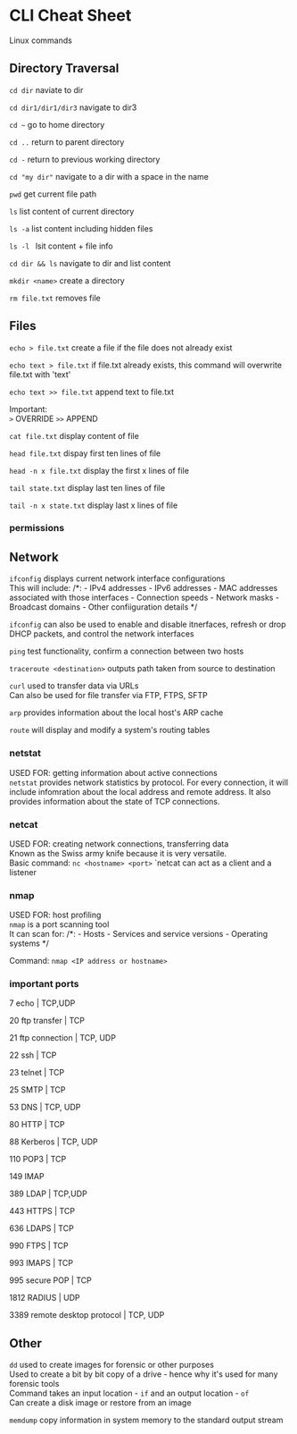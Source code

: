 # CLI Cheat Sheet

Linux commands

## Directory Traversal

`cd dir` 
naviate to dir

`cd dir1/dir1/dir3` 
navigate to dir3

`cd ~` 
go to home directory 

`cd ..` 
return to parent directory

`cd -`
return to previous working directory 

`cd "my dir"`
navigate to a dir with a space in the name

`pwd` 
get current file path

`ls`
list content of current directory 

`ls -a`
list content including hidden files

`ls -l `
lsit content + file info

`cd dir && ls`
navigate to dir and list content 

`mkdir <name>` create a directory 

`rm file.txt` removes file 

## Files
`echo > file.txt` create a file if the file does not already exist

`echo text > file.txt` if file.txt already exists, this command will overwrite file.txt with 'text'

`echo text >> file.txt` append text to file.txt

Important: <br />
`>` OVERRIDE
`>>` APPEND

`cat file.txt` display content of file

`head file.txt` dispay first ten lines of file

`head -n x file.txt` display the first x lines of file

`tail state.txt` display last ten lines of file

`tail -n x state.txt` display last x lines of file 

### permissions

## Network
`ifconfig` displays current network interface configurations  
This will include:
/*: 
    - IPv4 addresses
    - IPv6 addresses
    - MAC addresses associated with those interfaces
    - Connection speeds
    - Network masks
    - Broadcast domains 
    - Other confiiguration details 
*/

`ifconfig` can also be used to enable and disable itnerfaces, refresh or drop DHCP packets, and control the network interfaces
    


`ping` test functionality, confirm a connection between two hosts 

`traceroute <destination>` outputs path taken from source to destination 

`curl` used to transfer data via URLs <br />
Can also be used for file transfer via FTP, FTPS, SFTP 

`arp` provides information about the local host's ARP cache

`route` will display and modify a system's routing tables



### netstat 
USED FOR: getting information about active connections <br />
`netstat` provides network statistics by protocol. For every connection, it will include infomration about the local address and remote address. It also provides information about the state of TCP connections.

### netcat 
USED FOR: creating network connections, transferring data <br />
Known as the Swiss army knife because it is very versatile. <br />
Basic command: `nc <hostname> <port>`
`netcat can act as a client and a listener

### nmap
USED FOR: host profiling <br />
`nmap` is a port scanning tool <br />
It can scan for:
/*:
    - Hosts 
    - Services and service versions
    - Operating systems
*/

Command: `nmap <IP address or hostname>`

### important ports

7 echo | TCP,UDP

20 ftp transfer | TCP 

21 ftp connection | TCP, UDP

22 ssh | TCP

23 telnet | TCP 

25 SMTP | TCP

53 DNS | TCP, UDP

80 HTTP | TCP

88 Kerberos | TCP, UDP

110 POP3 | TCP

149 IMAP

389 LDAP | TCP,UDP

443 HTTPS | TCP

636 LDAPS | TCP

990 FTPS | TCP 

993 IMAPS | TCP

995 secure POP | TCP

1812 RADIUS | UDP

3389 remote desktop protocol | TCP, UDP

## Other
`dd` used to create images for forensic or other purposes <br />
Used to create a bit by bit copy of a drive - hence why it's used for many forensic tools<br />
Command takes an input location  - `if` and an output location - `of` <br />
Can create a disk image or restore from an image 

`memdump` copy information in system memory to the standard output stream 




